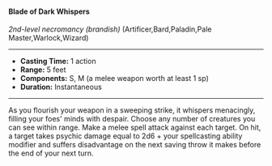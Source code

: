 #### Blade of Dark Whispers
*2nd-level necromancy* *(brandish)* (Artificer,Bard,Paladin,Pale Master,Warlock,Wizard)
___
- **Casting Time:** 1 action
- **Range:** 5 feet
- **Components:** S, M (a melee weapon worth at least 1 sp)
- **Duration:** Instantaneous
---
As you flourish your weapon in a sweeping strike, it whispers menacingly, filling your foes' minds with despair. Choose any number of creatures you can see within range. Make a melee spell attack against each target. On hit, a target takes psychic damage equal to 2d6 + your spellcasting ability modifier and suffers disadvantage on the next saving throw it makes before the end of your next turn.
